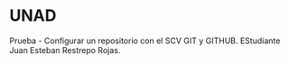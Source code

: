 # UNAD
Prueba - Configurar un repositorio con el SCV GIT y GITHUB.
EStudiante Juan Esteban Restrepo Rojas.
